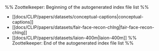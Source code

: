 %% Zoottelkeeper: Beginning of the autogenerated index file list  %%
-  [[docs/CLIP/papers/datasets/conceptual-captions|conceptual-captions]]
-  [[docs/CLIP/papers/datasets/fair-face-recon-chlng|fair-face-recon-chlng]]
-  [[docs/CLIP/papers/datasets/laion-400m|laion-400m]]
%% Zoottelkeeper: End of the autogenerated index file list  %%
